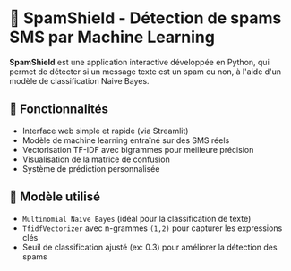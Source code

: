 # 📱 SpamShield - Détection de spams SMS par Machine Learning

**SpamShield** est une application interactive développée en Python, qui permet de détecter si un message texte est un spam ou non, à l'aide d'un modèle de classification Naive Bayes.

## 🚀 Fonctionnalités

- Interface web simple et rapide (via Streamlit)
- Modèle de machine learning entraîné sur des SMS réels
- Vectorisation TF-IDF avec bigrammes pour meilleure précision
- Visualisation de la matrice de confusion
- Système de prédiction personnalisée

## 🧠 Modèle utilisé

- `Multinomial Naive Bayes` (idéal pour la classification de texte)
- `TfidfVectorizer` avec n-grammes `(1,2)` pour capturer les expressions clés
- Seuil de classification ajusté (ex: 0.3) pour améliorer la détection des spams

